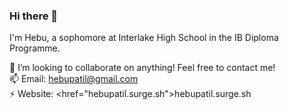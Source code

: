 ### Hi there 👋

<!-- - 🔭 I’m currently working on personal projects
- 🌱 I’m currently learning keras
-->
I'm Hebu, a sophomore at Interlake High School in the IB Diploma Programme.

👯 I’m looking to collaborate on anything! Feel free to contact me!<br>
📫 Email: hebupatil@gmail.com<br>
⚡ Website: <a><href="hebupatil.surge.sh">hebupatil.surge.sh</a><br>

